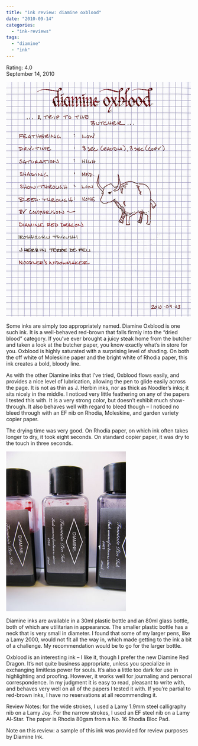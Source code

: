 ```yaml
---
title: "ink review: diamine oxblood"
date: "2010-09-14"
categories: 
  - "ink-reviews"
tags: 
  - "diamine"
  - "ink"
---
```


Rating: 4.0  
September 14, 2010

![](diamine-oxblood.jpg)

  
Some inks are simply too appropriately named. Diamine Oxblood is one such ink. It is a well-behaved red-brown that falls firmly into the “dried blood” category. If you’ve ever brought a juicy steak home from the butcher and taken a look at the butcher paper, you know exactly what’s in store for you. Oxblood is highly saturated with a surprising level of shading. On both the off white of Moleskine paper and the bright white of Rhodia paper, this ink creates a bold, bloody line.

As with the other Diamine inks that I’ve tried, Oxblood flows easily, and provides a nice level of lubrication, allowing the pen to glide easily across the page. It is not as thin as J. Herbin inks, nor as thick as Noodler’s inks; it sits nicely in the middle. I noticed very little feathering on any of the papers I tested this with. It is a very strong color, but doesn’t exhibit much show-through. It also behaves well with regard to bleed though – I noticed no bleed through with an EF nib on Rhodia, Moleskine, and garden variety copier paper.

The drying time was very good. On Rhodia paper, on which ink often takes longer to dry, it took eight seconds. On standard copier paper, it was dry to the touch in three seconds.

![](diamine-oxblood-bottle.jpg)

  
Diamine inks are available in a 30ml plastic bottle and an 80ml glass bottle, both of which are utilitarian in appearance. The smaller plastic bottle has a neck that is very small in diameter. I found that some of my larger pens, like a Lamy 2000, would not fit all the way in, which made getting to the ink a bit of a challenge. My recommendation would be to go for the larger bottle.

Oxblood is an interesting ink – I like it, though I prefer the new Diamine Red Dragon. It’s not quite business appropriate, unless you specialize in exchanging limitless power for souls. It’s also a little too dark for use in highlighting and proofing. However, it works well for journaling and personal correspondence. In my judgment it is easy to read, pleasant to write with, and behaves very well on all of the papers I tested it with. If you’re partial to red-brown inks, I have no reservations at all recommending it.

Review Notes: for the wide strokes, I used a Lamy 1.9mm steel calligraphy nib on a Lamy Joy. For the narrow strokes, I used an EF steel nib on a Lamy Al-Star. The paper is Rhodia 80gsm from a No. 16 Rhodia Bloc Pad.

Note on this review: a sample of this ink was provided for review purposes by Diamine Ink.
